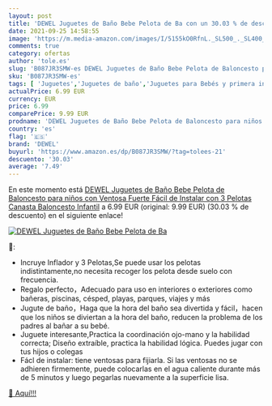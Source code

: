 ```yaml
---
layout: post
title: 'DEWEL Juguetes de Baño Bebe Pelota de Ba con un 30.03 % de descuento'
date: 2021-09-25 14:58:55
image: 'https://m.media-amazon.com/images/I/5155kO0RfnL._SL500_._SL400_.jpg'
comments: true
category: ofertas
author: 'tole.es'
slug: 'B087JR3SMW-es DEWEL Juguetes de Baño Bebe Pelota de Baloncesto para...'
sku: 'B087JR3SMW-es'
tags: [ 'Juguetes','Juguetes de baño','Juguetes para Bebés y primera infancia','Juguetes y juegos','bebe','dewel', ]
actualPrice: 6.99 EUR
currency: EUR
price: 6.99
comparePrice: 9.99 EUR
prodname: 'DEWEL Juguetes de Baño Bebe Pelota de Baloncesto para niños con Ventosa Fuerte Fácil de Instalar con 3 Pelotas Canasta Baloncesto Infantil'
country: 'es'
flag: '🇪🇸'
brand: 'DEWEL'
buyurl: 'https://www.amazon.es/dp/B087JR3SMW/?tag=tolees-21'
descuento: '30.03'
average: '7.49'
---
```


En este momento está [DEWEL Juguetes de Baño Bebe Pelota de Baloncesto para niños con Ventosa Fuerte Fácil de Instalar con 3 Pelotas Canasta Baloncesto Infantil](https://www.amazon.es/dp/B087JR3SMW/?tag=tolees-21) a 6.99 EUR (original: 9.99 EUR) (30.03 %  de descuento) en el siguiente enlace!

[![DEWEL Juguetes de Baño Bebe Pelota de Ba](https://m.media-amazon.com/images/I/5155kO0RfnL._SL500_._SL400_.jpg)](https://www.amazon.es/dp/B087JR3SMW/?tag=tolees-21)

🔎:

- Incruye Inflador y 3 Pelotas,Se puede usar los pelotas indistintamente,no necesita recoger los pelota desde suelo con frecuencia.
- Regalo perfecto，Adecuado para uso en interiores o exteriores como bañeras, piscinas, césped, playas, parques, viajes y más
- Jugute de baño，Haga que la hora del baño sea divertida y fácil，hacen que los niños se diviertan a la hora del baño, reducen la problema de los padres al bañar a su bebé.
- Juguete interesante,Practica la coordinación ojo-mano y la habilidad correcta; Diseño extraíble, practica la habilidad lógica. Puedes jugar con tus hijos o colegas
- Fácl de instalar: tiene ventosas para fijiarla. Si las ventosas no se adhieren firmemente, puede colocarlas en el agua caliente durante más de 5 minutos y luego pegarlas nuevamente a la superficie lisa.

[🛒 Aquí!!!](https://www.amazon.es/dp/B087JR3SMW/?tag=tolees-21)
